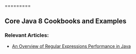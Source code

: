 =========

## Core Java 8 Cookbooks and Examples

### Relevant Articles: 
- [An Overview of Regular Expressions Performance in Java](https://www.baeldung.com/java-regex-performance)